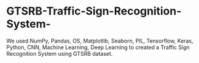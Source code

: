 # GTSRB-Traffic-Sign-Recognition-System-
 We used NumPy, Pandas, OS, Matplotlib, Seaborn, PIL, Tensorflow, Keras, Python, CNN, Machine Learning, Deep Learning to created a Traffic Sign Recognition System using GTSRB dataset.
